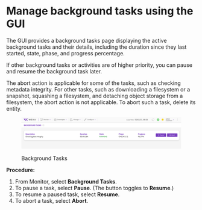 # Manage background tasks using the GUI

The GUI provides a background tasks page displaying the active background tasks and their details, including the duration since they last started, state, phase, and progress percentage.&#x20;

If other background tasks or activities are of higher priority, you can pause and resume the background task later.

The abort action is applicable for some of the tasks, such as checking metadata integrity. For other tasks, such as downloading a filesystem or a snapshot, squashing a filesystem, and detaching object storage from a filesystem, the abort action is not applicable. To abort such a task, delete its entity.

<figure><img src="../../.gitbook/assets/wmng_bkg_tasks.png" alt=""><figcaption><p>Background Tasks</p></figcaption></figure>

**Procedure:**

1. From Monitor, select **Background Tasks**.
2. To pause a task, select **Pause**. (The button toggles to **Resume**.)
3. To resume a paused task, select **Resume**.
4. To abort a task, select **Abort**.

